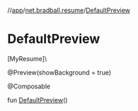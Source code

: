 //[app](../../index.md)/[net.bradball.resume](index.md)/[DefaultPreview](-default-preview.md)

# DefaultPreview

[MyResume]\

@Preview(showBackground = true)

@Composable

fun [DefaultPreview](-default-preview.md)()
